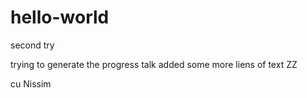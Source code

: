 # hello-world
second try

trying to generate the progress talk
added some more liens
of text ZZ


cu
Nissim
